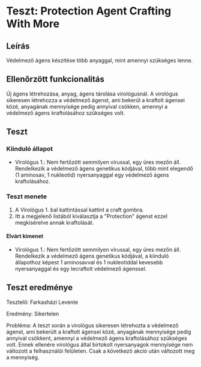 # Teszt: Protection Agent Crafting With More

## Leírás

Védelmező ágens készítése több anyaggal, mint amennyi szükséges lenne.

## Ellenőrzött funkcionalitás

Új ágens létrehozása, anyag, ágens tárolása virológusnál. A virológus sikeresen létrehozza a védelmező ágenst, ami bekerül a kraftolt ágensei közé, anyagának mennyisége pedig annyival csökken, amennyi a védelmező ágens kraftolásához szükséges volt.

## Teszt

### Kiinduló állapot

- Virológus 1.: Nem fertőzött semmilyen vírussal, egy üres mezőn áll. Rendelkezik a védelmező ágens genetikus kódjával, több mint elegendő (1 aminosav, 1 nukleotid) nyersanyaggal egy védelmező ágens kraftolásához.

### Teszt menete

1. A Virológus 1. bal kattintással kattint a craft gombra.
2. Itt a megjelenő listából kiválasztja a "Protection" ágenst ezzel megkísérelve annak kraftolását.

#### Elvárt kimenet

- Virológus 1.: Nem fertőzött semmilyen vírussal, egy üres mezőn áll. Rendelkezik a védelmező ágens genetikus kódjával, a kiinduló állapothoz képest 1 aminosavval és 1 nukleotiddal kevesebb nyersanyaggal és egy lecraftolt védelmező ágenssel.

## Teszt eredménye

Tesztelő: Farkasházi Levente

Eredmény: Sikertelen

Probléma: A teszt során a virológus sikeresen létrehozta a védelmező ágenst, ami bekerült a kraftolt ágensei közé, anyagának mennyisége pedig annyival csökkent, amennyi a védelmező ágens kraftolásához szükséges volt. Ennek ellenére virológus által birtokolt nyersanyagok mennyisége nem változott a felhasználói felületen. Csak a következő akció után változott meg a mennyiség.
